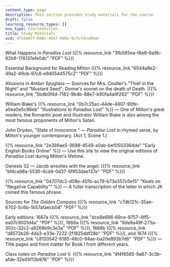 ```yaml
---
content_type: page
description: This section provides study materials for the course.
draft: false
learning_resource_types: []
ocw_type: CourseSection
title: Study Materials
uid: d7cde87f-008c-9647-9a0a-9c7cfdce0bee
---
```

What Happens in *Paradise Lost* ({{% resource_link "3fb585ea-f8e8-6a9b-82b9-176137efe0dc" "PDF" %}})

Essential Background for Reading Milton ({{% resource_link "6544a8e2-49a2-49cb-97c8-e9d0544575c2" "PDF" %}})

Allusions in *Amber Spyglass* — Sources for Mrs. Coulter's "Thief in the Night" and "Mustard Seed"; Donne's sonnet on the death of Death. ({{% resource_link "5bdb0f4d-7182-9b4b-88e7-b90fa4a9f262" "PDF" %}})

William Blake's {{% resource_link "0b7c25ac-44de-4807-90fe-a0ea0e5c96eb" "Illustrations to *Paradise Lost*" %}} — One of Milton's great readers, the Romantic poet and illustrator William Blake is also among the most famous proponents of Milton's Satan.

John Dryden, "State of Innocence " — *Paradise Lost* in rhymed verse, by Milton's younger contemporary. (Act 1, Scene 1.)

{{% resource_link "2e386ae5-3698-4549-a0ab-bef0503364de" "Early English Books Online" %}} — Use this site to view the original editions of *Paradise Lost* during Milton's lifetime.

Genesis 32 — Jacob wrestles with the angel. ({{% resource_link "bf4ca98a-5530-4cd4-0d37-6f953dae137e" "PDF" %}})

{{% resource_link "04707dc2-d08e-401b-ac79-b73e357c6e15" "Keats on \"Negative Capability\"" %}} — A fuller transcription of the letter in which JK coined this famous phrase.

Sources for *The Golden Compass* ({{% resource_link "c7db121c-35ae-6702-5c6b-1b57afaecb04" "PDF" %}})

Early editions: 1667a ({{% resource_link "dce9e696-69ce-9757-4ff5-ea07c9001d4a" "PDF" %}}), 1668a ({{% resource_link "8de8a49f-273a-302c-32c2-a9269b9c3e3a" "PDF" %}}), 1668b ({{% resource_link "d8572b26-4da3-e33e-7222-2f1825ddf28b" "PDF" %}}), and 1674 ({{% resource_link "c8120542-6185-48c0-94ae-ba20e893b7d6" "PDF" %}}) — Title pages and front matter for Book I from different years.

Class notes on *Paradise Lost* V. ({{% resource_link "4f4f6585-9a67-3c3b-afde-32e05f13b976" "PDF" %}})